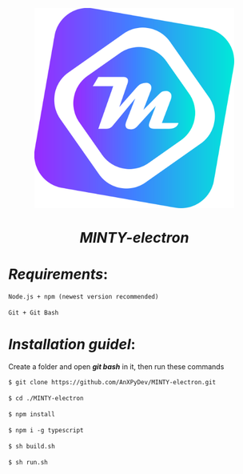 <p align = "center"><img src = "./icon/minty.svg" width = 400></img></p>



<h1 align = "center"><em>MINTY-electron</em></h1>



# _Requirements_:

    Node.js + npm (newest version recommended)
  
    Git + Git Bash

# _Installation guidel_:
    
  Create a folder and open **_git bash_** in it, then run these commands

    $ git clone https://github.com/AnXPyDev/MINTY-electron.git
  
    $ cd ./MINTY-electron
    
    $ npm install 
    
    $ npm i -g typescript
    
    $ sh build.sh
  
    $ sh run.sh
    
